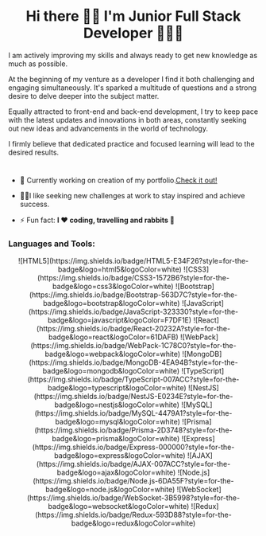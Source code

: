 <h1 align="center">Hi there 👋🏻 I'm Junior Full Stack Developer 👩🏻‍🎓</h1>

 
  I am actively improving my skills and always ready to get new knowledge as much as possible.
 
  At the beginning of my venture as a developer I find it both challenging and engaging simultaneously. It's sparked a multitude of questions
  and a strong desire to delve deeper into the subject matter.
  
  Equally attracted to front-end and back-end development, I try to keep pace with the latest updates and innovations in both areas,
  constantly seeking out new ideas and advancements in the world of technology.
  
  I firmly believe that dedicated practice and focused learning will lead to the desired results.

   #  #
        
- 🔭 Currently working on creation of my portfolio.[Check it out!](https://github.com/OlhaOvcharenko/Portfolio)
  
- 👩‍💻I like seeking new challenges at work to stay inspired and achieve success.



- ⚡ Fun fact: **I ❤ coding, travelling and rabbits 🐰**

<h3 align="left">Languages and Tools:</h3>

<p align="center">
  ![HTML5](https://img.shields.io/badge/HTML5-E34F26?style=for-the-badge&logo=html5&logoColor=white)
  ![CSS3](https://img.shields.io/badge/CSS3-1572B6?style=for-the-badge&logo=css3&logoColor=white)
  ![Bootstrap](https://img.shields.io/badge/Bootstrap-563D7C?style=for-the-badge&logo=bootstrap&logoColor=white)
  ![JavaScript](https://img.shields.io/badge/JavaScript-323330?style=for-the-badge&logo=javascript&logoColor=F7DF1E)
  ![React](https://img.shields.io/badge/React-20232A?style=for-the-badge&logo=react&logoColor=61DAFB)
  ![WebPack](https://img.shields.io/badge/WebPack-1C78C0?style=for-the-badge&logo=webpack&logoColor=white)
  ![MongoDB](https://img.shields.io/badge/MongoDB-4EA94B?style=for-the-badge&logo=mongodb&logoColor=white)
  ![TypeScript](https://img.shields.io/badge/TypeScript-007ACC?style=for-the-badge&logo=typescript&logoColor=white)
  ![NestJS](https://img.shields.io/badge/NestJS-E0234E?style=for-the-badge&logo=nestjs&logoColor=white)
  ![MySQL](https://img.shields.io/badge/MySQL-4479A1?style=for-the-badge&logo=mysql&logoColor=white)
  ![Prisma](https://img.shields.io/badge/Prisma-2D3748?style=for-the-badge&logo=prisma&logoColor=white)
  ![Express](https://img.shields.io/badge/Express-000000?style=for-the-badge&logo=express&logoColor=white)
  ![AJAX](https://img.shields.io/badge/AJAX-007ACC?style=for-the-badge&logo=ajax&logoColor=white)
  ![Node.js](https://img.shields.io/badge/Node.js-6DA55F?style=for-the-badge&logo=node.js&logoColor=white)
  ![WebSocket](https://img.shields.io/badge/WebSocket-3B5998?style=for-the-badge&logo=websocket&logoColor=white)
  ![Redux](https://img.shields.io/badge/Redux-593D88?style=for-the-badge&logo=redux&logoColor=white)
</p>
